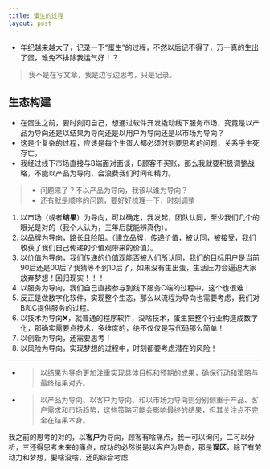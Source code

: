 ```yaml
---
title: 蛋生的过程
layout: post
---
```


+ 年纪越来越大了，记录一下“蛋生”的过程，不然以后记不得了，万一真的生出了蛋，难免不排除我运气好！？
> 我不是在写文章，我是边写边思考，只是记录。

## 生态构建

* 在蛋生之前，要时刻问自己，想通过软件开发撬动线下服务市场，究竟是以产品为导向还是以结果为导向还是以用户为导向还是以市场为导向？
* 这是个复杂的过程，应该是每个生蛋人都必须时刻要思考的问题，关系乎生死存亡。
* 我经过线下市场直接与B端面对面谈，B顾客不买账，那么我就要积极调整战略，不能以产品为导向，会浪费我们时间和精力。

> + 问题来了？不以产品为导向，我该以谁为导向？
> + 还有就是顺序的问题，要好好梳理一下，时刻调整

 1. 以市场（或者**结果**）为导向，可以确定，我发起，团队认同，至少我们几个的眼光是对的（我个人认为，三年后就能辨真伪）。
 2. 以品牌为导向，路长且险阻。（建立品牌，传递价值，被认同，被接受，我们收获了我们自己传递的价值观带来的价值）。
 3. 以价值为导向，我们传递的价值观能否被人们所认同，我们的目标用户是当前90后还是00后？我猜等不到10后了，如果没有生出蛋，生活压力会逼迫大家放弃梦想！回归现实！！！
 4. 以服务为导向，我们自己直接参与到线下服务C端的过程中，这个也很难！
 5. 反正是做数字化软件，实现整个生态，那么以流程为导向也需要考虑，我们对B和C提供服务的过程。
 6. 以技术为导向❌，就普通的程序软件，没啥技术，蛋生把整个行业构造成数字化，那确实需要点技术，多维度的，绝不仅仅是写代码那么简单！
 7. 以创新为导向，还需要思考！
 8. 以风险为导向，实现梦想的过程中，时刻都要考虑潜在的风险！

----------

+ > 以结果为导向更加注重实现具体目标和预期的成果，确保行动和策略与最终结果对齐。
+ > 以产品为导向、以客户为导向、和以市场为导向则分别侧重于产品、客户需求和市场趋势，这些策略可能会影响最终的结果，但其关注点不完全在结果本身。

我之前的思考的对的，以**客户**为导向，顾客有啥痛点，我一可以询问，二可以分析，三还得思考未来的痛点，成功的必然说是以客户为导向，那是**误区**，除了有劳动力和梦想，要啥没啥，还的综合考虑.
